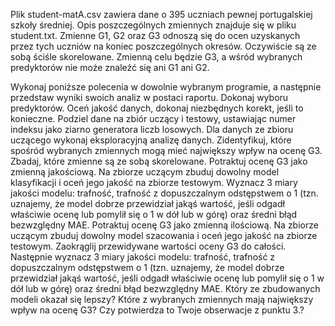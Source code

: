 Plik student-matA.csv zawiera dane o 395 uczniach pewnej portugalskiej szkoły średniej. Opis poszczególnych zmiennych znajduje się w pliku student.txt.
Zmienne G1, G2 oraz G3 odnoszą się do ocen uzyskanych przez tych uczniów na koniec poszczególnych okresów.
Oczywiście są ze sobą ściśle skorelowane. Zmienną celu będzie G3, a wśród wybranych predyktorów nie może znaleźć się ani G1 ani G2.

Wykonaj poniższe polecenia w dowolnie wybranym programie, a następnie przedstaw wyniki swoich analiz w postaci raportu.
Dokonaj wyboru predyktorów. Oceń jakość danych, dokonaj niezbędnych korekt, jeśli to konieczne.
Podziel dane na zbiór uczący i testowy, ustawiając numer indeksu jako ziarno generatora liczb losowych.
Dla danych ze zbioru uczącego wykonaj eksploracyjną analizę danych. Zidentyfikuj, które spośród wybranych zmiennych mogą mieć największy wpływ na ocenę G3. Zbadaj, które zmienne są ze sobą skorelowane.
Potraktuj ocenę G3 jako zmienną jakościową. Na zbiorze uczącym zbuduj dowolny model klasyfikacji i oceń jego jakość na zbiorze testowym. Wyznacz 3 miary jakości modelu: trafność, trafność z dopuszczalnym odstępstwem o 1 (tzn. uznajemy, że model dobrze przewidział jakąś wartość, jeśli odgadł właściwie ocenę lub pomylił się o 1 w dół lub w górę) oraz  średni błąd bezwzględny MAE.
Potraktuj ocenę G3 jako zmienną ilościową. Na zbiorze uczącym zbuduj dowolny model szacowania i oceń jego jakość na zbiorze testowym. Zaokrąglij przewidywane wartości oceny G3 do całości. Następnie wyznacz 3 miary jakości modelu: trafność, trafność z dopuszczalnym odstępstwem o 1 (tzn. uznajemy, że model dobrze przewidział jakąś wartość, jeśli odgadł właściwie ocenę lub pomylił się o 1 w dół lub w górę) oraz średni błąd bezwzględny MAE.
Który ze zbudowanych modeli okazał się lepszy? Które z wybranych zmiennych mają największy wpływ na ocenę G3? Czy potwierdza to Twoje obserwacje z punktu 3.?